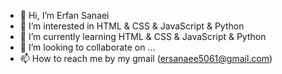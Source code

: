 - 👋 Hi, I’m Erfan Sanaei
- 👀 I’m interested in HTML & CSS & JavaScript & Python
- 🌱 I’m currently learning HTML & CSS & JavaScript & Python
- 💞️ I’m looking to collaborate on ...
- 📫 How to reach me by my gmail (ersanaee5061@gmail.com)

<!---
Ersanaee555/Ersanaee555 is a ✨ special ✨ repository because its `README.md` (this file) appears on your GitHub profile.
You can click the Preview link to take a look at your changes.
--->
